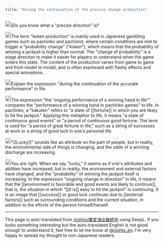 ```yaml
---
title: "During the continuation of the precise change production"
---
```


<img src='https://scrapbox.io/api/pages/nishio-en/nishio/icon' alt='nishio.icon' height="19.5"/>[Do you know what a "precise direction" is?

<img src='https://scrapbox.io/api/pages/nishio-en/gpt/icon' alt='gpt.icon' height="19.5"/>The term "koken production" is mainly used in Japanese gambling games such as pachinko and pachislot, where certain conditions are met to trigger a "probability change" ("koken"), which means that the probability of winning a jackpot is higher than normal. The "change of probability" is a stage direction to make it easier for players to understand when the game enters this state. The content of the production varies from game to game and from model to model, and is often expressed with flashy effects and special animations.

<img src='https://scrapbox.io/api/pages/nishio-en/nishio/icon' alt='nishio.icon' height="19.5"/>Explain the expression "during the continuation of the accurate performance" in life.

<img src='https://scrapbox.io/api/pages/nishio-en/gpt/icon' alt='gpt.icon' height="19.5"/>The expression "the 'ongoing performance of a winning hand in life'" compares the "performance of a winning hand in pachinko games" to life. In pachinko, a "kakuten" refers to "a state of [[fortune]] in which you are likely to hit the jackpot." Applying this metaphor to life, it means "a state of continuous good events" or "a period of continuous good fortune. The term is used for "a period of great fortune in life," such as a string of successes at work or a string of good luck in one's personal life.

<img src='https://scrapbox.io/api/pages/nishio-en/nishio/icon' alt='nishio.icon' height="19.5"/>"[[Lucky]]" sounds like an attribute on the part of people, but in reality, the environmental side of things is changing, and the odds of a winning discharge are increasing.

<img src='https://scrapbox.io/api/pages/nishio-en/gpt/icon' alt='gpt.icon' height="19.5"/>You are right. When we say "lucky," it seems as if one's attributes and abilities have increased, but in reality, the environment and external factors have changed, and the "probability" of winning the jackpot itself is increasing. In the expression "ongoing change in direction" in life, it means that the [[environment is favorable and good events are likely to continue]], that is, the situation in which "[[it is]] easy to hit the jackpot" is continuing. It is an image that [[success]] or good luck continues due to [[external factors]] such as surrounding conditions and the current situation, in addition to the efforts of the person himself/herself.

---
This page is auto-translated from [/nishio/確変演出継続中](https://scrapbox.io/nishio/確変演出継続中) using DeepL. If you looks something interesting but the auto-translated English is not good enough to understand it, feel free to let me know at [@nishio_en](https://twitter.com/nishio_en). I'm very happy to spread my thought to non-Japanese readers.